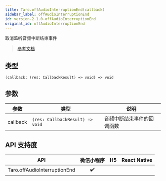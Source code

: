 ```yaml
---
title: Taro.offAudioInterruptionEnd(callback)
sidebar_label: offAudioInterruptionEnd
id: version-2.1.0-offAudioInterruptionEnd
original_id: offAudioInterruptionEnd
---
```


取消监听音频中断结束事件

> [参考文档](https://developers.weixin.qq.com/miniprogram/dev/api/base/app/app-event/wx.offAudioInterruptionEnd.html)

## 类型

```tsx
(callback: (res: CallbackResult) => void) => void
```

## 参数

<table>
  <thead>
    <tr>
      <th>参数</th>
      <th>类型</th>
      <th>说明</th>
    </tr>
  </thead>
  <tbody>
    <tr>
      <td>callback</td>
      <td><code>(res: CallbackResult) =&gt; void</code></td>
      <td>音频中断结束事件的回调函数</td>
    </tr>
  </tbody>
</table>

## API 支持度

| API | 微信小程序 | H5 | React Native |
| :---: | :---: | :---: | :---: |
| Taro.offAudioInterruptionEnd | ✔️ |  |  |
